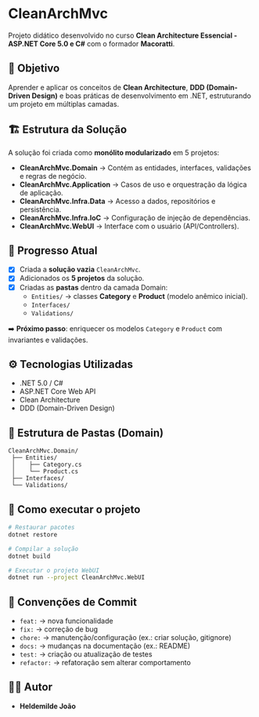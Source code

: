 # CleanArchMvc

Projeto didático desenvolvido no curso **Clean Architecture Essencial - ASP.NET Core 5.0 e C#** com o formador **Macoratti**.

## 🎯 Objetivo
Aprender e aplicar os conceitos de **Clean Architecture**, **DDD (Domain-Driven Design)** e boas práticas de desenvolvimento em .NET, estruturando um projeto em múltiplas camadas.

## 🏗️ Estrutura da Solução

A solução foi criada como **monólito modularizado** em 5 projetos:

- **CleanArchMvc.Domain** → Contém as entidades, interfaces, validações e regras de negócio.  
- **CleanArchMvc.Application** → Casos de uso e orquestração da lógica de aplicação.  
- **CleanArchMvc.Infra.Data** → Acesso a dados, repositórios e persistência.  
- **CleanArchMvc.Infra.IoC** → Configuração de injeção de dependências.  
- **CleanArchMvc.WebUI** → Interface com o usuário (API/Controllers).

## 📌 Progresso Atual
- [x] Criada a **solução vazia** `CleanArchMvc`.  
- [x] Adicionados os **5 projetos** da solução.  
- [x] Criadas as **pastas** dentro da camada Domain:  
  - `Entities/` → classes **Category** e **Product** (modelo anêmico inicial).  
  - `Interfaces/`  
  - `Validations/`  

➡️ **Próximo passo**: enriquecer os modelos `Category` e `Product` com invariantes e validações.

## ⚙️ Tecnologias Utilizadas
- .NET 5.0 / C#  
- ASP.NET Core Web API  
- Clean Architecture  
- DDD (Domain-Driven Design)

## 📂 Estrutura de Pastas (Domain)
```
CleanArchMvc.Domain/
 ├── Entities/
 │    ├── Category.cs
 │    └── Product.cs
 ├── Interfaces/
 └── Validations/
```

## 🚀 Como executar o projeto
```bash
# Restaurar pacotes
dotnet restore

# Compilar a solução
dotnet build

# Executar o projeto WebUI
dotnet run --project CleanArchMvc.WebUI
```

## 📖 Convenções de Commit
- `feat:` → nova funcionalidade  
- `fix:` → correção de bug  
- `chore:` → manutenção/configuração (ex.: criar solução, gitignore)  
- `docs:` → mudanças na documentação (ex.: README)  
- `test:` → criação ou atualização de testes  
- `refactor:` → refatoração sem alterar comportamento  

## 👨‍💻 Autor
- **Heldemilde João**
